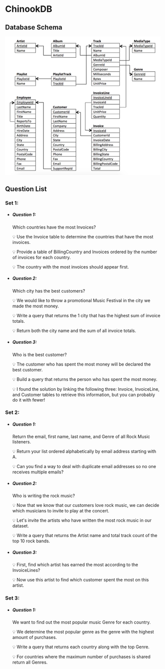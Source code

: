 # ChinookDB

## Database Schema
![alt text](https://github.com/Ladydiana/ChinookDB/blob/master/DatabaseSchema.png)

## Question List

### Set 1:
- ##### Question 1: 
    Which countries have the most Invoices?
	
	 :bulb: Use the Invoice table to determine the countries that have the most invoices. 
	
     :bulb: Provide a table of BillingCountry and Invoices ordered by the number of invoices for each country. 
	
     :bulb: The country with the most invoices should appear first.
		
- ##### Question 2: 
    Which city has the best customers?
	
	 :bulb: We would like to throw a promotional Music Festival in the city we made the most money. 
	
     :bulb: Write a query that returns the 1 city that has the highest sum of invoice totals. 
	
     :bulb: Return both the city name and the sum of all invoice totals.
		
- ##### Question 3: 
    Who is the best customer?
	
	 :bulb: The customer who has spent the most money will be declared the best customer. 
	
     :bulb: Build a query that returns the person who has spent the most money. 
    
	 :bulb: I found the solution by linking the following three: Invoice, InvoiceLine, and Customer tables to retrieve this information, but you can probably do it with fewer!


### Set 2:
- ##### Question 1: 
    Return the email, first name, last name, and Genre of all Rock Music listeners.
	
	 :bulb: Return your list ordered alphabetically by email address starting with A. 
    
	 :bulb: Can you find a way to deal with duplicate email addresses so no one receives multiple emails? 
- ##### Question 2:
	Who is writing the rock music?
	
	 :bulb: Now that we know that our customers love rock music, we can decide which musicians to invite to play at the concert.
	
	 :bulb: Let's invite the artists who have written the most rock music in our dataset. 
	
	 :bulb: Write a query that returns the Artist name and total track count of the top 10 rock bands. 
- ##### Question 3:
	 :bulb: First, find which artist has earned the most according to the InvoiceLines?
	
	 :bulb: Now use this artist to find which customer spent the most on this artist.

		
### Set 3:
- ##### Question 1: 
	We want to find out the most popular music Genre for each country. 
	
	 :bulb: We determine the most popular genre as the genre with the highest amount of purchases. 
	
	 :bulb: Write a query that returns each country along with the top Genre. 
	
	 :bulb: For countries where the maximum number of purchases is shared return all Genres.
	